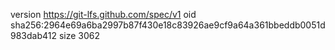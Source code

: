 version https://git-lfs.github.com/spec/v1
oid sha256:2964e69a6ba2997b87f430e18c83926ae9cf9a64a361bbeddb0051d983dab412
size 3062
